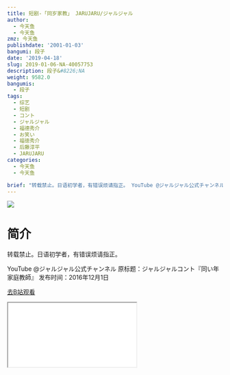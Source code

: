 ```yaml
---
title: 短剧-「同岁家教」 JARUJARU/ジャルジャル
author:
  - 今天鱼
  - 今天鱼
zmz: 今天鱼
publishdate: '2001-01-03'
bangumi: 段子
date: '2019-04-18'
slug: 2019-01-06-NA-40057753
description: 段子&#8226;NA
weight: 9582.0
bangumis:
  - 段子
tags:
  - 综艺
  - 短剧
  - コント
  - ジャルジャル
  - 福德秀介
  - お笑い
  - 福徳秀介
  - 后藤淳平
  - JARUJARU
categories:
  - 今天鱼
  - 今天鱼

brief: "转载禁止。日语初学者，有错误烦请指正。 YouTube @ジャルジャル公式チャンネル 原标题：ジャルジャルコント『同い年家庭教師』 发布时间：2016年12月1日"
---
```

![](https://i.imgur.com/KSk3Y0c.jpg)
# 简介  
转载禁止。日语初学者，有错误烦请指正。

YouTube @ジャルジャル公式チャンネル
原标题：ジャルジャルコント『同い年家庭教師』
发布时间：2016年12月1日  

[去B站观看](https://www.bilibili.com/video/av40057753/)
<div class ="resp-container"><iframe class="testiframe" src="//player.bilibili.com/player.html?aid=40057753"", scrolling="no", allowfullscreen="true" > </iframe></div> 
